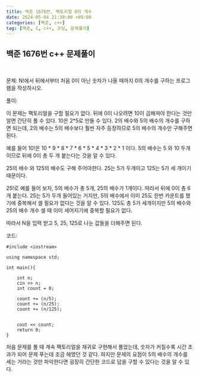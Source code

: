 ```yaml
---
title: 백준 1676번, 팩토리얼 0의 개수
date: 2024-05-04 21:39:00 +09:00
categories: [백준, c++]
tag: [백준, C, c++, 코딩, 문제풀이]
---
```


## 백준 1676번 c++ 문제풀이
<br>

문제:
N!에서 뒤에서부터 처음 0이 아닌 숫자가 나올 때까지 0의 개수를 구하는 프로그램을 작성하시오.

풀이:

이 문제는 팩토리얼을 구할 필요가 없다. 뒤에 0이 나오려면 10이 곱해져야 한다는 것만 알면 간단히 풀 수 있다.
10은 2*5로 만들 수 있다. 2의 배수와 5의 배수의 개수를 구하면 되는데, 2의 배수는 5의 배수보다 훨씬 자주 등장하므로 5의 배수의 개수만 구해주면 된다.

예를 들어 10!은 10 * 9 * 8 * 7 * 6 * 5 * 4 * 3 * 2 * 1 이다. 5의 배수는 5 와 10 두개이므로 뒤에 0이 총 두 개 붙는다는 것을 알 수 있다.

25의 배수 와 125의 배수도 구해 주어야한다. 25는 5가 두개이고 125는 5가 세 개이기 때문이다. 

25!로 예를 들어 보자, 5의 배수가 총 5개, 25의 배수가 1개이다. 따라서 뒤에 0이 총 6개 붙는다. 25는 5가 두개 들어있는 거지만, 5의 배수에서 이미 25도 한번 카운트를 했기에 중복해서 셀 필요가 없다는 것을 알 수 있다. 125도 총 5가 세개이지만 5의 배수와 25의 배수 개수 셀 때 이미 세어지기에 중복할 필요가 없다.

따라서 N을 입력 받고 5, 25, 125로 나눈 값들을 더해주면 된다.

코드: 

    #include <iostream>

    using namespace std;

    int main(){
    
        int n;
        cin >> n;
        int count = 0;
        
        count += (n/5);
        count += (n/25);
        count += (n/125);


        cout << count;
        return 0;
    }

처음 문제를 풀 때 계속 팩토리얼을 재귀로 구현해서 풀었는데, 숫자가 커질수록 시간 초과가 되어 문제 푸는데 조금 헤멨던 것 같다.
하지만 문제의 요점이 5의 배수의 개수를 세는 거라는 것만 파악한다면 굉장히 간단한 코드로 답을 구할 수 있다는 것을 알 수 있다.



